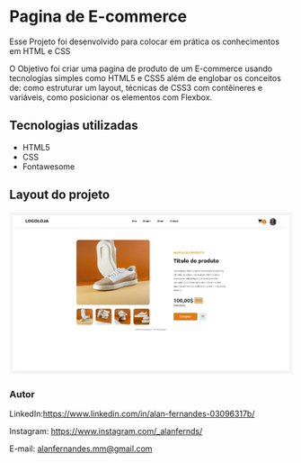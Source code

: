 # Pagina de E-commerce

Esse Projeto foi desenvolvido para colocar em prática os conhecimentos em HTML e CSS 

O Objetivo foi criar uma pagina de produto de um E-commerce usando tecnologias simples como HTML5 e CSS5 além de englobar os conceitos de: como estruturar um layout, técnicas de CSS3 com contêineres e variáveis, como posicionar os elementos com Flexbox.


## Tecnologias utilizadas
* HTML5
* CSS
* Fontawesome

## Layout do projeto

![layout.png](images/layout.png)

### Autor

LinkedIn:https://www.linkedin.com/in/alan-fernandes-03096317b/

Instagram: https://www.instagram.com/_alanfernds/

E-mail: alanfernandes.mm@gmail.com

